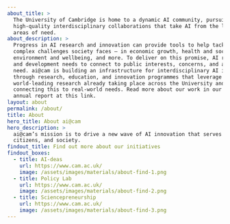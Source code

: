 ```yaml
---
about_title: >
  The University of Cambridge is home to a dynamic AI community, pursuing
  high-quality interdisciplinary collaborations that take AI from the lab to
  areas of need.
about_description: >
  Progress in AI research and innovation can provide tools to help tackle the
  complex challenges society faces – in economic growth, health and social care,
  environment and wellbeing, and more. To deliver on this promise, AI research
  and development needs to connect to public interests, concerns, and areas of
  need. ai@cam is building an infrastructure for interdisciplinary AI innovation
  through research, education, and innovation programmes that leverage the
  world-leading research already taking place across the University and
  connecting this to real-world needs. Read more about our work in our 2023-24
  annual report at this link.
layout: about
permalink: /about/
title: About
hero_title: About ai@cam
hero_description: >
  ai@cam’s mission is to drive a new wave of AI innovation that serves science,
  citizens, and society.
findout_title: Find out more about our initiatives
findout_boxes:
  - title: AI-deas
    url: https://www.cam.ac.uk/
    image: /assets/images/materials/about-find-1.png
  - title: Policy Lab
    url: https://www.cam.ac.uk/
    image: /assets/images/materials/about-find-2.png
  - title: Sciencepreneurship
    url: https://www.cam.ac.uk/
    image: /assets/images/materials/about-find-3.png
---
```

